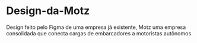 # Design-da-Motz
Design feito pelo Figma de uma empresa já existente, Motz uma empresa consolidada que conecta cargas de embarcadores a motoristas autônomos
